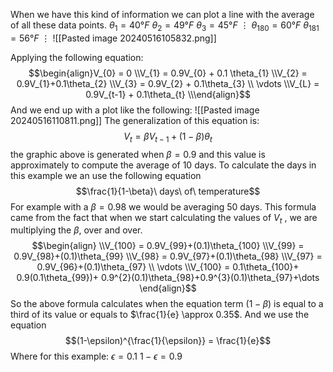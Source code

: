 When we have this kind of information we can plot a line with the average of all these data points.
$\theta_{1} = 40°F$
$\theta_{2} = 49°F$
$\theta_{3}=45°F$
$\vdots$
$\theta_{180} = 60° F$
$\theta_{181} = 56°F$
$\vdots$
![[Pasted image 20240516105832.png]]

Applying the following equation:
$$\begin{align}V_{0} = 0
\\V_{1} = 0.9V_{0} + 0.1 \theta_{1}
\\V_{2} = 0.9V_{1}+0.1\theta_{2}
\\V_{3} = 0.9V_{2} + 0.1\theta_{3}
\\ \vdots
\\V_{L} = 0.9V_{t-1} + 0.1\theta_{t}
\\\end{align}$$
And we end up with a plot like the following:
![[Pasted image 20240516110811.png]]
The generalization of this equation is:
$$V_{t} = \beta V_{t-1}+(1-\beta)\theta_{t}$$
the graphic above is generated when $\beta = 0.9$ and this value is approximately to compute the average of 10 days.
To calculate the days in this example we an use the following equation
$$\frac{1}{1-\beta}\ days\ of\ temperature$$
For example with a $\beta = 0.98$ we would be averaging 50 days.
This formula came from the fact that when we start calculating the values of $V_{t}$ , we are multiplying the $\beta$, over and over.
$$\begin{align} 
\\V_{100} = 0.9V_{99}+(0.1)\theta_{100}
\\V_{99} = 0.9V_{98}+(0.1)\theta_{99}
\\V_{98} = 0.9V_{97}+(0.1)\theta_{98}
\\V_{97} = 0.9V_{96}+(0.1)\theta_{97}
\\ \vdots
\\V_{100} = 0.1\theta_{100}+ 0.9(0.1\theta_{99})+ 0.9^{2}(0.1)\theta_{98}+0.9^{3}(0.1)\theta_{97}+\dots
\end{align}$$
So the above formula calculates when the equation term $(1-\beta)$ is equal to a third of its value or equals to $\frac{1}{e} \approx 0.35$.
And we use the equation
$$(1-\epsilon)^{\frac{1}{\epsilon}} = \frac{1}{e}$$
Where for this example:
$\epsilon = 0.1$
$1-\epsilon = 0.9$


